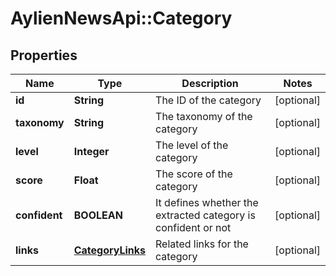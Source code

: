 # AylienNewsApi::Category

## Properties
Name | Type | Description | Notes
------------ | ------------- | ------------- | -------------
**id** | **String** | The ID of the category | [optional] 
**taxonomy** | **String** | The taxonomy of the category | [optional] 
**level** | **Integer** | The level of the category | [optional] 
**score** | **Float** | The score of the category | [optional] 
**confident** | **BOOLEAN** | It defines whether the extracted category is confident or not | [optional] 
**links** | [**CategoryLinks**](CategoryLinks.md) | Related links for the category | [optional] 


